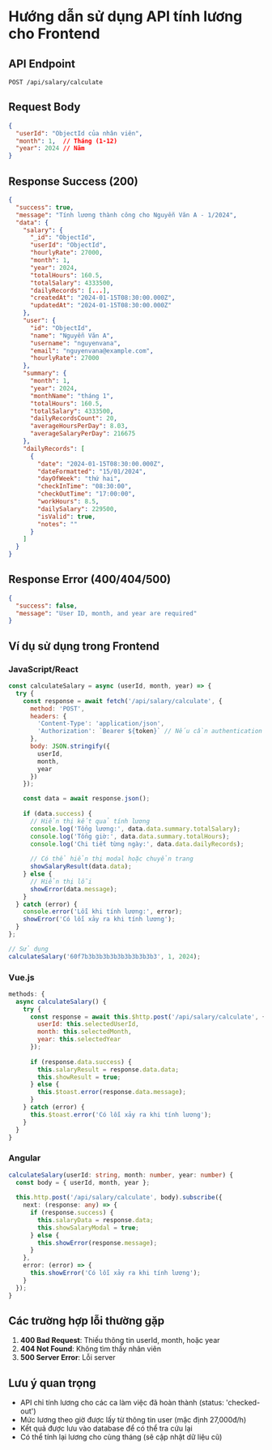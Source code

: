 # Hướng dẫn sử dụng API tính lương cho Frontend

## API Endpoint
```
POST /api/salary/calculate
```

## Request Body
```json
{
  "userId": "ObjectId của nhân viên",
  "month": 1,  // Tháng (1-12)
  "year": 2024 // Năm
}
```

## Response Success (200)
```json
{
  "success": true,
  "message": "Tính lương thành công cho Nguyễn Văn A - 1/2024",
  "data": {
    "salary": {
      "_id": "ObjectId",
      "userId": "ObjectId",
      "hourlyRate": 27000,
      "month": 1,
      "year": 2024,
      "totalHours": 160.5,
      "totalSalary": 4333500,
      "dailyRecords": [...],
      "createdAt": "2024-01-15T08:30:00.000Z",
      "updatedAt": "2024-01-15T08:30:00.000Z"
    },
    "user": {
      "id": "ObjectId",
      "name": "Nguyễn Văn A",
      "username": "nguyenvana",
      "email": "nguyenvana@example.com",
      "hourlyRate": 27000
    },
    "summary": {
      "month": 1,
      "year": 2024,
      "monthName": "tháng 1",
      "totalHours": 160.5,
      "totalSalary": 4333500,
      "dailyRecordsCount": 20,
      "averageHoursPerDay": 8.03,
      "averageSalaryPerDay": 216675
    },
    "dailyRecords": [
      {
        "date": "2024-01-15T08:30:00.000Z",
        "dateFormatted": "15/01/2024",
        "dayOfWeek": "thứ hai",
        "checkInTime": "08:30:00",
        "checkOutTime": "17:00:00",
        "workHours": 8.5,
        "dailySalary": 229500,
        "isValid": true,
        "notes": ""
      }
    ]
  }
}
```

## Response Error (400/404/500)
```json
{
  "success": false,
  "message": "User ID, month, and year are required"
}
```

## Ví dụ sử dụng trong Frontend

### JavaScript/React
```javascript
const calculateSalary = async (userId, month, year) => {
  try {
    const response = await fetch('/api/salary/calculate', {
      method: 'POST',
      headers: {
        'Content-Type': 'application/json',
        'Authorization': `Bearer ${token}` // Nếu cần authentication
      },
      body: JSON.stringify({
        userId,
        month,
        year
      })
    });

    const data = await response.json();
    
    if (data.success) {
      // Hiển thị kết quả tính lương
      console.log('Tổng lương:', data.data.summary.totalSalary);
      console.log('Tổng giờ:', data.data.summary.totalHours);
      console.log('Chi tiết từng ngày:', data.data.dailyRecords);
      
      // Có thể hiển thị modal hoặc chuyển trang
      showSalaryResult(data.data);
    } else {
      // Hiển thị lỗi
      showError(data.message);
    }
  } catch (error) {
    console.error('Lỗi khi tính lương:', error);
    showError('Có lỗi xảy ra khi tính lương');
  }
};

// Sử dụng
calculateSalary('60f7b3b3b3b3b3b3b3b3b3b3', 1, 2024);
```

### Vue.js
```javascript
methods: {
  async calculateSalary() {
    try {
      const response = await this.$http.post('/api/salary/calculate', {
        userId: this.selectedUserId,
        month: this.selectedMonth,
        year: this.selectedYear
      });
      
      if (response.data.success) {
        this.salaryResult = response.data.data;
        this.showResult = true;
      } else {
        this.$toast.error(response.data.message);
      }
    } catch (error) {
      this.$toast.error('Có lỗi xảy ra khi tính lương');
    }
  }
}
```

### Angular
```typescript
calculateSalary(userId: string, month: number, year: number) {
  const body = { userId, month, year };
  
  this.http.post('/api/salary/calculate', body).subscribe({
    next: (response: any) => {
      if (response.success) {
        this.salaryData = response.data;
        this.showSalaryModal = true;
      } else {
        this.showError(response.message);
      }
    },
    error: (error) => {
      this.showError('Có lỗi xảy ra khi tính lương');
    }
  });
}
```

## Các trường hợp lỗi thường gặp

1. **400 Bad Request**: Thiếu thông tin userId, month, hoặc year
2. **404 Not Found**: Không tìm thấy nhân viên
3. **500 Server Error**: Lỗi server

## Lưu ý quan trọng

- API chỉ tính lương cho các ca làm việc đã hoàn thành (status: 'checked-out')
- Mức lương theo giờ được lấy từ thông tin user (mặc định 27,000đ/h)
- Kết quả được lưu vào database để có thể tra cứu lại
- Có thể tính lại lương cho cùng tháng (sẽ cập nhật dữ liệu cũ)
